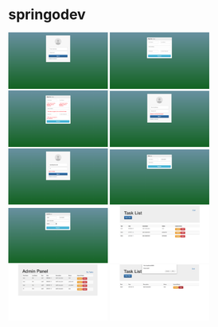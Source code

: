 # springodev
<p>
 <a href="https://github.com/kaankilic94/springodev/blob/master/screenshots/1.png" target="_blank">
<img src="https://github.com/kaankilic94/springodev/blob/master/screenshots/1.png" width="200" style="max-width:100%;"></a>
 
  <a href="https://github.com/kaankilic94/springodev/blob/master/screenshots/2.png" target="_blank">
<img src="https://github.com/kaankilic94/springodev/blob/master/screenshots/2.png" width="200" style="max-width:100%;"></a>

 <a href="https://github.com/kaankilic94/springodev/blob/master/screenshots/3.png" target="_blank">
<img src="https://github.com/kaankilic94/springodev/blob/master/screenshots/3.png" width="200" style="max-width:100%;"></a>

 <a href="https://github.com/kaankilic94/springodev/blob/master/screenshots/4.png" target="_blank">
<img src="https://github.com/kaankilic94/springodev/blob/master/screenshots/4.png" width="200" style="max-width:100%;"></a>

 <a href="https://github.com/kaankilic94/springodev/blob/master/screenshots/5.png" target="_blank">
<img src="https://github.com/kaankilic94/springodev/blob/master/screenshots/5.png" width="200" style="max-width:100%;"></a>

 <a href="https://github.com/kaankilic94/springodev/blob/master/screenshots/6.png" target="_blank">
<img src="https://github.com/kaankilic94/springodev/blob/master/screenshots/6.png" width="200" style="max-width:100%;"></a>

 <a href="https://github.com/kaankilic94/springodev/blob/master/screenshots/7.png" target="_blank">
<img src="https://github.com/kaankilic94/springodev/blob/master/screenshots/7.png" width="200" style="max-width:100%;"></a>

 <a href="https://github.com/kaankilic94/springodev/blob/master/screenshots/8.png" target="_blank">
<img src="https://github.com/kaankilic94/springodev/blob/master/screenshots/8.png" width="200" style="max-width:100%;"></a>

 <a href="https://github.com/kaankilic94/springodev/blob/master/screenshots/9.png" target="_blank">
<img src="https://github.com/kaankilic94/springodev/blob/master/screenshots/9.png" width="200" style="max-width:100%;"></a>

 <a href="https://github.com/kaankilic94/springodev/blob/master/screenshots/10.png" target="_blank">
<img src="https://github.com/kaankilic94/springodev/blob/master/screenshots/10.png" width="200" style="max-width:100%;"></a>


  
